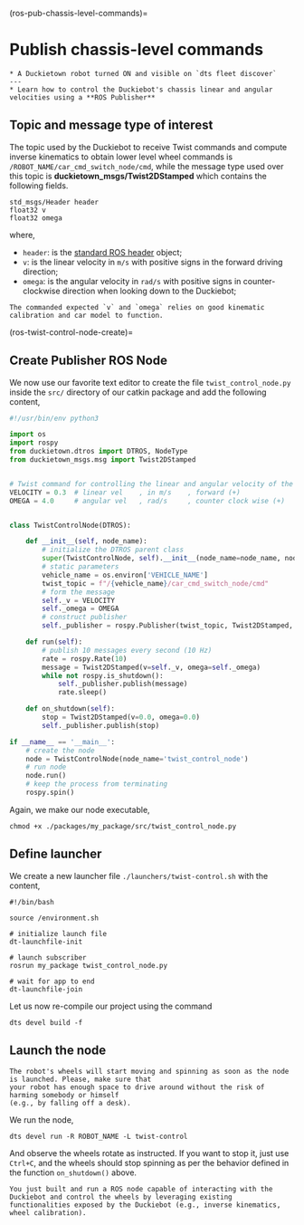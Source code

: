 (ros-pub-chassis-level-commands)=
# Publish chassis-level commands 

```{needget}
* A Duckietown robot turned ON and visible on `dts fleet discover`
---
* Learn how to control the Duckiebot's chassis linear and angular velocities using a **ROS Publisher**
```

## Topic and message type of interest

The topic used by the Duckiebot to receive Twist commands and compute inverse kinematics to obtain lower level
wheel commands is `/ROBOT_NAME/car_cmd_switch_node/cmd`, while the message type used over this topic is
**duckietown_msgs/Twist2DStamped** which contains the following fields.

```
std_msgs/Header header
float32 v
float32 omega
```

where,
- `header`: is the [standard ROS header](https://wiki.ros.org/msg#Header) object;
- `v`: is the linear velocity in `m/s` with positive signs in the forward driving direction;
- `omega`: is the angular velocity in `rad/s` with positive signs in counter-clockwise direction when looking down to the Duckiebot;

```{note}
The commanded expected `v` and `omega` relies on good kinematic calibration and car model to function.
```

(ros-twist-control-node-create)=
## Create Publisher ROS Node

We now use our favorite text editor to create the file 
`twist_control_node.py` inside the `src/` directory of our catkin package and add the following content,

```python
#!/usr/bin/env python3

import os
import rospy
from duckietown.dtros import DTROS, NodeType
from duckietown_msgs.msg import Twist2DStamped


# Twist command for controlling the linear and angular velocity of the frame
VELOCITY = 0.3  # linear vel    , in m/s    , forward (+)
OMEGA = 4.0     # angular vel   , rad/s     , counter clock wise (+)


class TwistControlNode(DTROS):

    def __init__(self, node_name):
        # initialize the DTROS parent class
        super(TwistControlNode, self).__init__(node_name=node_name, node_type=NodeType.GENERIC)
        # static parameters
        vehicle_name = os.environ['VEHICLE_NAME']
        twist_topic = f"/{vehicle_name}/car_cmd_switch_node/cmd"
        # form the message
        self._v = VELOCITY
        self._omega = OMEGA
        # construct publisher
        self._publisher = rospy.Publisher(twist_topic, Twist2DStamped, queue_size=1)

    def run(self):
        # publish 10 messages every second (10 Hz)
        rate = rospy.Rate(10)
        message = Twist2DStamped(v=self._v, omega=self._omega)
        while not rospy.is_shutdown():
            self._publisher.publish(message)
            rate.sleep()

    def on_shutdown(self):
        stop = Twist2DStamped(v=0.0, omega=0.0)
        self._publisher.publish(stop)

if __name__ == '__main__':
    # create the node
    node = TwistControlNode(node_name='twist_control_node')
    # run node
    node.run()
    # keep the process from terminating
    rospy.spin()
```

Again, we make our node executable,

    chmod +x ./packages/my_package/src/twist_control_node.py


## Define launcher

We create a new launcher file `./launchers/twist-control.sh` with the content,

```shell
#!/bin/bash

source /environment.sh

# initialize launch file
dt-launchfile-init

# launch subscriber
rosrun my_package twist_control_node.py

# wait for app to end
dt-launchfile-join
```

Let us now re-compile our project using the command

    dts devel build -f


## Launch the node


```{danger}
The robot's wheels will start moving and spinning as soon as the node is launched. Please, make sure that 
your robot has enough space to drive around without the risk of harming somebody or himself 
(e.g., by falling off a desk).
```

We run the node,

    dts devel run -R ROBOT_NAME -L twist-control

And observe the wheels rotate as instructed.
If you want to stop it, just use `Ctrl+C`, and the wheels should stop spinning as per the behavior 
defined in the function `on_shutdown()` above.

```{admonition} Congratulations 🎉
You just built and run a ROS node capable of interacting with the Duckiebot and control the wheels by leveraging existing functionalities exposed by the Duckiebot (e.g., inverse kinematics, wheel calibration).
```
